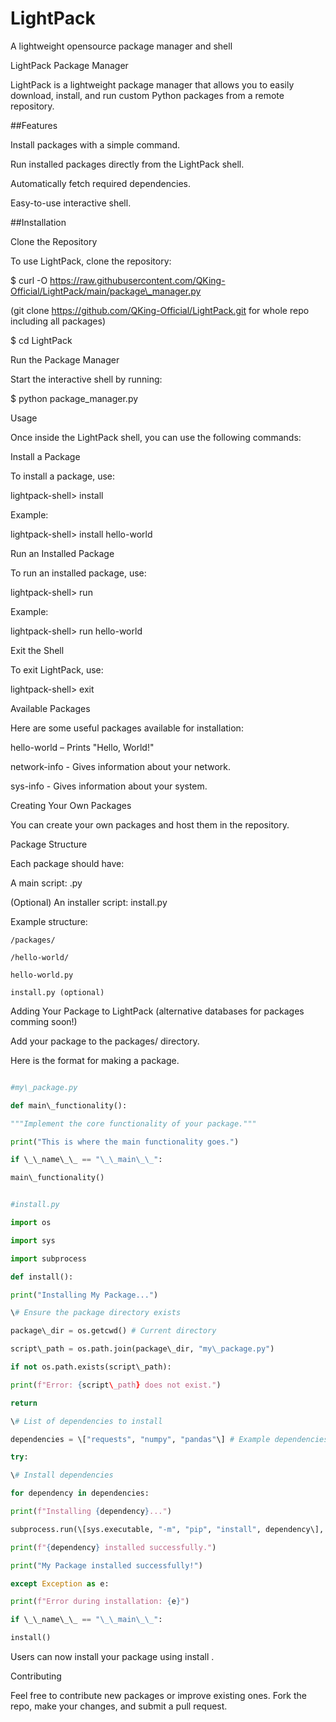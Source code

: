 # LightPack

A lightweight opensource package manager and shell

LightPack Package Manager

LightPack is a lightweight package manager that allows you to easily download, install, and run custom Python packages from a remote repository.

##Features

Install packages with a simple command.

Run installed packages directly from the LightPack shell.

Automatically fetch required dependencies.

Easy-to-use interactive shell.

##Installation

Clone the Repository

To use LightPack, clone the repository:

$ curl -O https://raw.githubusercontent.com/QKing-Official/LightPack/main/package\_manager.py

(git clone https://github.com/QKing-Official/LightPack.git for whole repo including all packages)

$ cd LightPack

Run the Package Manager

Start the interactive shell by running:

$ python package\_manager.py

Usage

Once inside the LightPack shell, you can use the following commands:

Install a Package

To install a package, use:

lightpack-shell> install

Example:

lightpack-shell> install hello-world

Run an Installed Package

To run an installed package, use:

lightpack-shell> run

Example:

lightpack-shell> run hello-world

Exit the Shell

To exit LightPack, use:

lightpack-shell> exit

Available Packages

Here are some useful packages available for installation:

hello-world – Prints "Hello, World!"

network-info - Gives information about your network.

sys-info - Gives information about your system.

Creating Your Own Packages

You can create your own packages and host them in the repository.

Package Structure

Each package should have:

A main script: .py

(Optional) An installer script: install.py

Example structure:

```mysql
/packages/

/hello-world/

hello-world.py

install.py (optional)

```

Adding Your Package to LightPack (alternative databases for packages comming soon!)

Add your package to the packages/ directory.

Here is the format for making a package.

```python

#my\_package.py

def main\_functionality():

"""Implement the core functionality of your package."""

print("This is where the main functionality goes.")

if \_\_name\_\_ == "\_\_main\_\_":

main\_functionality()

```



```python

#install.py

import os

import sys

import subprocess

def install():

print("Installing My Package...")

\# Ensure the package directory exists

package\_dir = os.getcwd() # Current directory

script\_path = os.path.join(package\_dir, "my\_package.py")

if not os.path.exists(script\_path):

print(f"Error: {script\_path} does not exist.")

return

\# List of dependencies to install

dependencies = \["requests", "numpy", "pandas"\] # Example dependencies

try:

\# Install dependencies

for dependency in dependencies:

print(f"Installing {dependency}...")

subprocess.run(\[sys.executable, "-m", "pip", "install", dependency\], check=True)

print(f"{dependency} installed successfully.")

print("My Package installed successfully!")

except Exception as e:

print(f"Error during installation: {e}")

if \_\_name\_\_ == "\_\_main\_\_":

install()

```

Users can now install your package using install .

Contributing

Feel free to contribute new packages or improve existing ones. Fork the repo, make your changes, and submit a pull request.
